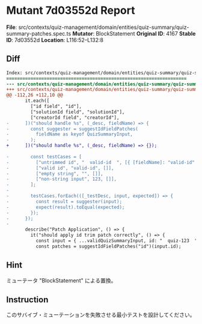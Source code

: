 # Mutant 7d03552d Report

**File**: src/contexts/quiz-management/domain/entities/quiz-summary/quiz-summary-patches.spec.ts
**Mutator**: BlockStatement
**Original ID**: 4167
**Stable ID**: 7d03552d
**Location**: L116:52–L132:8

## Diff

```diff
Index: src/contexts/quiz-management/domain/entities/quiz-summary/quiz-summary-patches.spec.ts
===================================================================
--- src/contexts/quiz-management/domain/entities/quiz-summary/quiz-summary-patches.spec.ts	original
+++ src/contexts/quiz-management/domain/entities/quiz-summary/quiz-summary-patches.spec.ts	mutated #4167
@@ -112,26 +112,10 @@
       it.each([
         ["id field", "id"],
         ["solutionId field", "solutionId"],
         ["creatorId field", "creatorId"],
-      ])("should handle %s", (_desc, fieldName) => {
-        const suggester = suggestIdFieldPatches(
-          fieldName as keyof QuizSummaryInput,
-        );
+      ])("should handle %s", (_desc, fieldName) => {});
 
-        const testCases = [
-          ["untrimmed id", "  valid-id  ", [{ [fieldName]: "valid-id" }]],
-          ["valid id", "valid-id", []],
-          ["empty string", "", []],
-          ["non-string input", 123, []],
-        ];
-
-        testCases.forEach(([_testDesc, input, expected]) => {
-          const result = suggester(input);
-          expect(result).toEqual(expected);
-        });
-      });
-
       describe("Patch Application", () => {
         it("should apply id trim patch correctly", () => {
           const input = { ...validQuizSummaryInput, id: "  quiz-123  " };
           const patches = suggestIdFieldPatches("id")(input.id);
```

## Hint

ミューテータ "BlockStatement" による置換。

## Instruction

このサバイブ・ミューテーションを失敗させる最小テストを設計してください。
